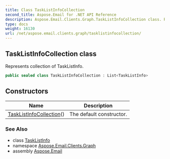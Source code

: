 ```yaml
---
title: Class TaskListInfoCollection
second_title: Aspose.Email for .NET API Reference
description: Aspose.Email.Clients.Graph.TaskListInfoCollection class. Represents collection of TaskListInfo
type: docs
weight: 16130
url: /net/aspose.email.clients.graph/tasklistinfocollection/
---
```

## TaskListInfoCollection class

Represents collection of TaskListInfo.

```csharp
public sealed class TaskListInfoCollection : List<TaskListInfo>
```

## Constructors

| Name | Description |
| --- | --- |
| [TaskListInfoCollection](tasklistinfocollection/)() | The default constructor. |

### See Also

* class [TaskListInfo](../tasklistinfo/)
* namespace [Aspose.Email.Clients.Graph](../../aspose.email.clients.graph/)
* assembly [Aspose.Email](../../)


